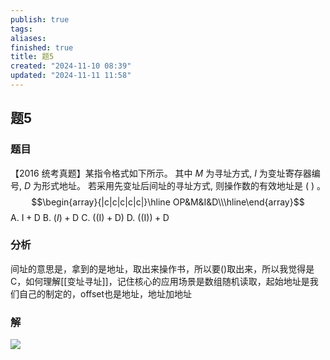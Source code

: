 ```yaml
---
publish: true
tags: 
aliases: 
finished: true
title: 题5
created: "2024-11-10 08:39"
updated: "2024-11-11 11:58"
---
```

## 题5
### 题目
【2016 统考真题】某指令格式如下所示。
其中 $M$ 为寻址方式, $I$ 为变址寄存器编号, $D$ 为形式地址。
若采用先变址后间址的寻址方式, 则操作数的有效地址是 ( ) 。
$$\begin{array}{|c|c|c|c|c|}\hline OP&M&I&D\\\hline\end{array}$$
A. $\mathrm{I} + \mathrm{D}$ 
B. $(I)+ \mathrm{D}$ 
C. $( {( \mathrm{I}) + \mathrm{D}})$ 
D. $( ( \mathrm{I}) ) + \mathrm{D}$
### 分析
间址的意思是，拿到的是地址，取出来操作书，所以要()取出来，所以我觉得是C，如何理解[[变址寻址]]，记住核心的应用场景是数组随机读取，起始地址是我们自己的制定的，offset也是地址，地址加地址
### 解
![](https://img.hwenyi.live/202411112007848.webp)

